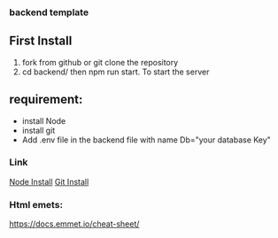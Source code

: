 ### backend template

## First Install

1.  fork from github or git clone the repository
4.  cd backend/ then npm run start. To start the server 

## requirement:

- install Node
- install git
- Add .env file in the backend file with name Db="your database Key"

### Link

[Node Install](https://nodejs.org/en/download/)
[Git Install](https://git-scm.com/downloads)


### Html emets:

https://docs.emmet.io/cheat-sheet/





